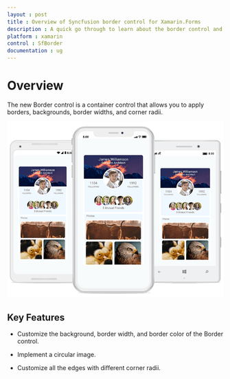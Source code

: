 ```yaml
---
layout : post
title : Overview of Syncfusion border control for Xamarin.Forms
description : A quick go through to learn about the border control and the key features available in it.
platform : xamarin
control : SfBorder
documentation : ug
---
```


# Overview

The new Border control is a container control that allows you to apply borders, backgrounds, border widths, and corner radii.

![border](images/Xamarin_Forms_Overview.png)

## Key Features

* Customize the background, border width, and border color of the Border control.

* Implement a circular image.

* Customize all the edges with different corner radii.
